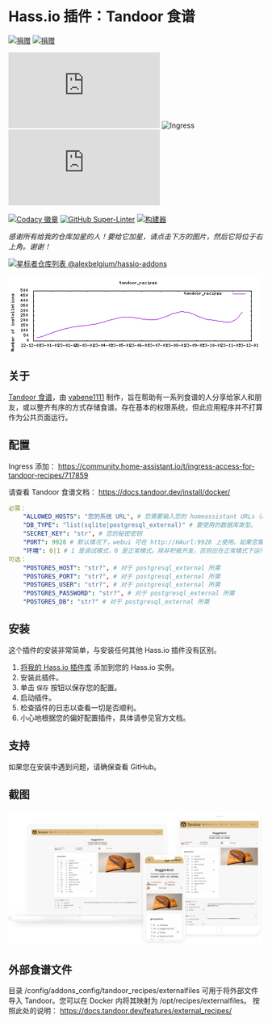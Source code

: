# Hass.io 插件：Tandoor 食谱

[![捐赠][donation-badge]](https://www.buymeacoffee.com/alexbelgium)
[![捐赠][paypal-badge]](https://www.paypal.com/donate/?hosted_button_id=DZFULJZTP3UQA)

![版本](https://img.shields.io/badge/dynamic/json?label=版本&query=%24.version&url=https%3A%2F%2Fraw.githubusercontent.com%2Falexbelgium%2Fhassio-addons%2Fmaster%2Ftandoor_recipes%2Fconfig.json)
![Ingress](https://img.shields.io/badge/dynamic/json?label=Ingress&query=%24.ingress&url=https%3A%2F%2Fraw.githubusercontent.com%2Falexbelgium%2Fhassio-addons%2Fmaster%2Ftandoor_recipes%2Fconfig.json)
![架构](https://img.shields.io/badge/dynamic/json?color=success&label=架构&query=%24.arch&url=https%3A%2F%2Fraw.githubusercontent.com%2Falexbelgium%2Fhassio-addons%2Fmaster%2Ftandoor_recipes%2Fconfig.json)

[![Codacy 徽章](https://app.codacy.com/project/badge/Grade/9c6cf10bdbba45ecb202d7f579b5be0e)](https://www.codacy.com/gh/alexbelgium/hassio-addons/dashboard?utm_source=github.com&utm_medium=referral&utm_content=alexbelgium/hassio-addons&utm_campaign=Badge_Grade)
[![GitHub Super-Linter](https://img.shields.io/github/actions/workflow/status/alexbelgium/hassio-addons/weekly-supelinter.yaml?label=Lint%20代码%20基础)](https://github.com/alexbelgium/hassio-addons/actions/workflows/weekly-supelinter.yaml)
[![构建器](https://img.shields.io/github/actions/workflow/status/alexbelgium/hassio-addons/onpush_builder.yaml?label=Builder)](https://github.com/alexbelgium/hassio-addons/actions/workflows/onpush_builder.yaml)

[donation-badge]: https://img.shields.io/badge/请我喝杯咖啡%20(没有%20paypal)-%23d32f2f?logo=buy-me-a-coffee&style=flat&logoColor=white
[paypal-badge]: https://img.shields.io/badge/请我喝杯咖啡%20使用%20Paypal-0070BA?logo=paypal&style=flat&logoColor=white

_感谢所有给我的仓库加星的人！要给它加星，请点击下方的图片，然后它将位于右上角。谢谢！_

[![星标者仓库列表 @alexbelgium/hassio-addons](https://raw.githubusercontent.com/alexbelgium/hassio-addons/master/.github/stars2.svg)](https://github.com/alexbelgium/hassio-addons/stargazers)

![下载发展](https://raw.githubusercontent.com/alexbelgium/hassio-addons/master/tandoor_recipes/stats.png)

## 关于

[Tandoor 食谱](https://github.com/TandoorRecipes/recipes)，由 [vabene1111](https://github.com/vabene1111) 制作，旨在帮助有一系列食谱的人分享给家人和朋友，或以整齐有序的方式存储食谱。存在基本的权限系统，但此应用程序并不打算作为公共页面运行。

## 配置

Ingress 添加： https://community.home-assistant.io/t/ingress-access-for-tandoor-recipes/717859

请查看 Tandoor 食谱文档： https://docs.tandoor.dev/install/docker/

```yaml
必需：
    "ALLOWED_HOSTS": "您的系统 URL", # 您需要输入您的 homeassistant URLs（用逗号分隔，无空格）以允许 ingress 工作
    "DB_TYPE": "list(sqlite|postgresql_external)" # 要使用的数据库类型。
    "SECRET_KEY": "str", # 您的秘密密钥
    "PORT": 9928 # 默认情况下，webui 可在 http://HAurl:9928 上使用。如果您需要更改端口，则不应在应用程序内更改，而应仅通过此选项来更改
    "环境": 0|1 # 1 是调试模式，0 是正常模式。除非积极开发，否则应在正常模式下运行。
可选：
    "POSTGRES_HOST": "str?", # 对于 postgresql_external 所需
    "POSTGRES_PORT": "str?", # 对于 postgresql_external 所需
    "POSTGRES_USER": "str?", # 对于 postgresql_external 所需
    "POSTGRES_PASSWORD": "str?", # 对于 postgresql_external 所需
    "POSTGRES_DB": "str?" # 对于 postgresql_external 所需
```

## 安装

这个插件的安装非常简单，与安装任何其他 Hass.io 插件没有区别。

1. [将我的 Hass.io 插件库][repository] 添加到您的 Hass.io 实例。
1. 安装此插件。
1. 单击 `保存` 按钮以保存您的配置。
1. 启动插件。
1. 检查插件的日志以查看一切是否顺利。
1. 小心地根据您的偏好配置插件，具体请参见官方文档。

## 支持

如果您在安装中遇到问题，请确保查看 GitHub。

## 截图

![图像](https://github.com/TandoorRecipes/recipes/raw/develop/docs/preview.png)

[repository]: https://github.com/alexbelgium/hassio-addons

## 外部食谱文件
目录 /config/addons_config/tandoor_recipes/externalfiles 可用于将外部文件导入 Tandoor。您可以在 Docker 内将其映射为 /opt/recipes/externalfiles。
按照此处的说明： https://docs.tandoor.dev/features/external_recipes/